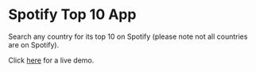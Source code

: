 <h1>Spotify Top 10 App</h1>

<p>Search any country for its top 10 on Spotify (please note not all countries are on Spotify).</p>

<p>Click <a href='https://spotify-top10-app.herokuapp.com'>here</a> for a live demo.</p>

